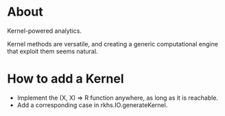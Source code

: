 # About

Kernel-powered analytics.

Kernel methods are versatile, and creating a generic computational engine that exploit them seems natural.

# How to add a Kernel

- Implement the (X, X) => R function anywhere, as long as it is reachable.
- Add a corresponding case in rkhs.IO.generateKernel.